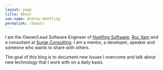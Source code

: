 ```yaml
---
layout: page
title: About
seo.name: Andrew Hoefling
permalink: /about/
---
```


I am the Owner/Lead Software Engineer of [Hoefling Software](https://www.hoeflingsoftware.com/), [Roc Xam](https://www.rocxam.com/) and a consultant at [Surge Consulting](http://www.surgeforward.com/). I am a mentor, a developer, speaker and someone who wants to share with others.

The goal of this blog is to document new issues I overcome and talk about new technology that I work with on a daily basis. 
